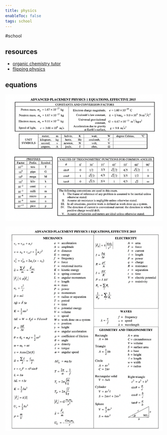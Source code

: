 ```yaml
---
title: physics
enableToc: false
tags: school
---
```

#school 
## resources
- [organic chemistry tutor](https://www.youtube.com/c/TheOrganicChemistryTutor)
- [flipping physics](https://www.flippingphysics.com)

## equations 
![](assets/physics_equations_1.png)

![](assets/physics_equations_2.png)